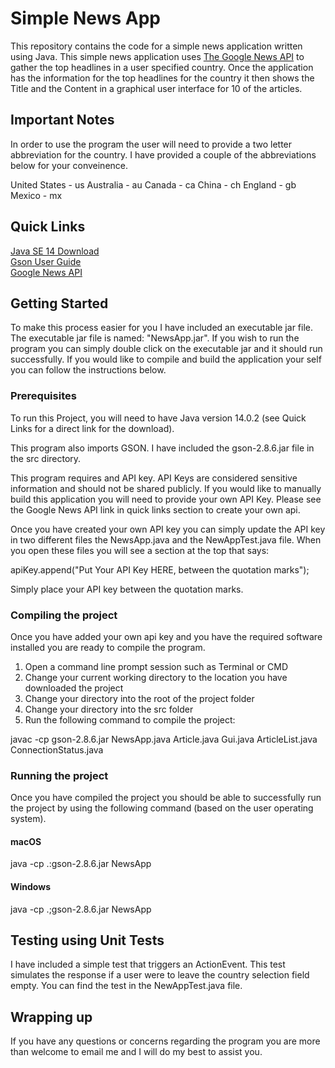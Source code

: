 # Simple News App 

This repository contains the code for a simple news application written using Java. This simple news application uses [The Google News API](https://newsapi.org/ ) to gather the top headlines in a user specified country. Once the application has the information for the top headlines for the country it then shows the Title and the Content in a graphical user interface for 10 of the articles. 


## Important Notes
In order to use the program the user will need to provide a two letter abbreviation for the country. I have provided a couple of the abbreviations below for your conveinence. 

United States - us
Australia - au 
Canada - ca
China - ch 
England - gb 
Mexico - mx


## Quick Links

[Java SE 14 Download](https://www.oracle.com/java/technologies/javase-jdk14-downloads.html)<br/>
[Gson User Guide](https://sites.google.com/site/gson/gson-user-guide)<br/>
[Google News API](https://newsapi.org/)<br/>


## Getting Started

To make this process easier for you I have included an executable jar file. The executable jar file is named: "NewsApp.jar". If you wish to run the program you can simply double click on the executable jar and it should run successfully. If you would like to compile and build the application your self you can follow the instructions below.  

### Prerequisites

To run this Project, you will need to have Java version 14.0.2 (see Quick Links for a direct link for the download). 

This program also imports GSON. I have included the gson-2.8.6.jar file in the src directory. 

This program requires and API key. API Keys are considered sensitive information and should not be shared publicly. If you would like to manually build this application you will need to provide your own API Key. Please see the Google News API link in quick links section to create your own api. 

Once you have created your own API key you can simply update the API key in two different files the NewsApp.java and the NewAppTest.java file.  When you open these files you will see a section at the top that says:

apiKey.append("Put Your API Key HERE, between the quotation marks");

Simply place your API key between the quotation marks. 


### Compiling the project 

Once you have added your own api key and you have the required software installed you are ready to compile the program. 

1. Open a command line prompt session such as Terminal or CMD
2. Change your current working directory to the location you have downloaded the project 
3. Change your directory into the root of the project folder 
4. Change your directory into the src folder
5. Run the following command to compile the project: 

javac -cp gson-2.8.6.jar NewsApp.java Article.java Gui.java ArticleList.java ConnectionStatus.java


### Running the project 

Once you have compiled the project you should be able to successfully run the project by using the following command (based on the user operating system). 

#### macOS

java -cp .:gson-2.8.6.jar NewsApp

#### Windows

java -cp .;gson-2.8.6.jar NewsApp


## Testing using Unit Tests

I have included a simple test that triggers an ActionEvent. This test simulates the response if a user were to leave the country selection field empty. You can find the test in the NewAppTest.java file. 


## Wrapping up 

If you have any questions or concerns regarding the program you are more than welcome to email me and I will do my best to assist you. 
